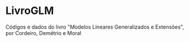 # LivroGLM
Códigos e dados do livro "Modelos Lineares Generalizados e Extensões", por Cordeiro, Demétrio e Moral
